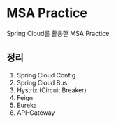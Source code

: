 # MSA Practice

Spring Cloud를 활용한 MSA Practice

## 정리
1. Spring Cloud Config
2. Spring Cloud Bus
3. Hystrix (Circuit Breaker)
4. Feign
5. Eureka
6. API-Gateway

